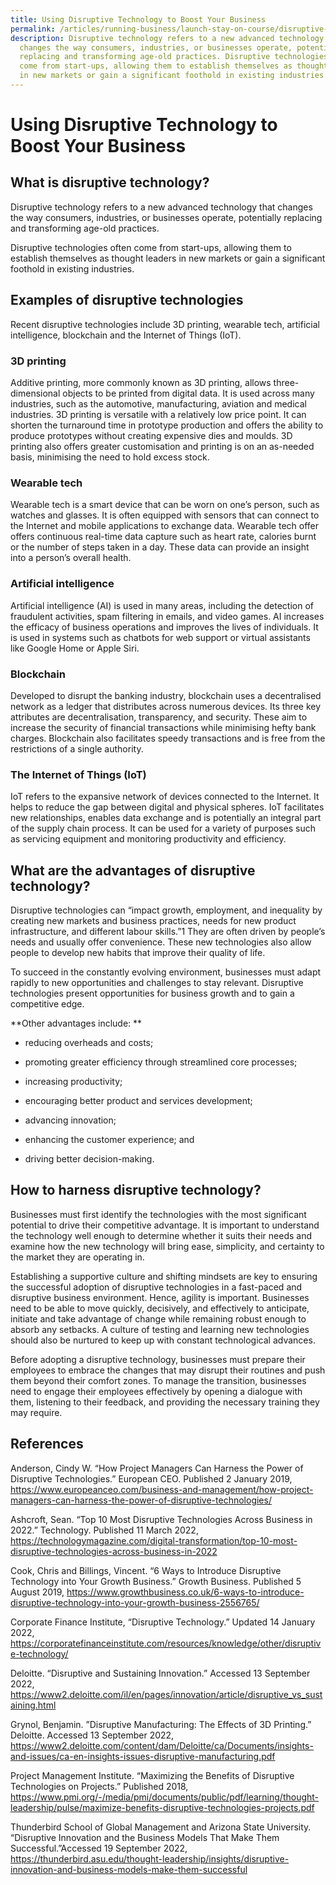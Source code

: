 ```yaml
---
title: Using Disruptive Technology to Boost Your Business
permalink: /articles/running-business/launch-stay-on-course/disruptive-tech-boost-business/
description: Disruptive technology refers to a new advanced technology that
  changes the way consumers, industries, or businesses operate, potentially
  replacing and transforming age-old practices. Disruptive technologies often
  come from start-ups, allowing them to establish themselves as thought leaders
  in new markets or gain a significant foothold in existing industries.
---
```

# Using Disruptive Technology to Boost Your Business 

 

 

## What is disruptive technology? 

Disruptive technology refers to a new advanced technology that changes the way consumers, industries, or businesses operate, potentially replacing and transforming age-old practices.  

 

Disruptive technologies often come from start-ups, allowing them to establish themselves as thought leaders in new markets or gain a significant foothold in existing industries.  

 

 
## Examples of disruptive technologies 

Recent disruptive technologies include 3D printing, wearable tech, artificial intelligence, blockchain and the Internet of Things (IoT).  

 

### 3D printing 

Additive printing, more commonly known as 3D printing, allows three-dimensional objects to be printed from digital data. It is used across many industries, such as the automotive, manufacturing, aviation and medical industries. 3D printing is versatile with a relatively low price point. It can shorten the turnaround time in prototype production and offers the ability to produce prototypes without creating expensive dies and moulds. 3D printing also offers greater customisation and printing is on an as-needed basis, minimising the need to hold excess stock.  

 

### Wearable tech 

Wearable tech is a smart device that can be worn on one’s person, such as watches and glasses. It is often equipped with sensors that can connect to the Internet and mobile applications to exchange data. Wearable tech offer offers continuous real-time data capture such as heart rate, calories burnt or the number of steps taken in a day. These data can provide an insight into a person’s overall health.    

 

### Artificial intelligence 

Artificial intelligence (AI) is used in many areas, including the detection of fraudulent activities, spam filtering in emails, and video games. AI increases the efficacy of business operations and improves the lives of individuals. It is used in systems such as chatbots for web support or virtual assistants like Google Home or Apple Siri.  

 

### Blockchain 

Developed to disrupt the banking industry, blockchain uses a decentralised network as a ledger that distributes across numerous devices. Its three key attributes are decentralisation, transparency, and security. These aim to increase the security of financial transactions while minimising hefty bank charges. Blockchain also facilitates speedy transactions and is free from the restrictions of a single authority. 

 

### The Internet of Things (IoT) 

IoT refers to the expansive network of devices connected to the Internet. It helps to reduce the gap between digital and physical spheres. IoT facilitates new relationships, enables data exchange and is potentially an integral part of the supply chain process. It can be used for a variety of purposes such as servicing equipment and monitoring productivity and efficiency.  

 

 

## What are the advantages of disruptive technology? 

Disruptive technologies can “impact growth, employment, and inequality by creating new markets and business practices, needs for new product infrastructure, and different labour skills.”1 They are often driven by people’s needs and usually offer convenience. These new technologies also allow people to develop new habits that improve their quality of life.  

 

To succeed in the constantly evolving environment, businesses must adapt rapidly to new opportunities and challenges to stay relevant. Disruptive technologies present opportunities for business growth and to gain a competitive edge.  

 
**Other advantages include: **

* reducing overheads and costs; 
 
* promoting greater efficiency through streamlined core processes; 
 
* increasing productivity; 
 
* encouraging better product and services development; 
 
* advancing innovation; 
 
* enhancing the customer experience; and 
 
* driving better decision-making. 

 

 

## How to harness disruptive technology?	 

Businesses must first identify the technologies with the most significant potential to drive their competitive advantage. It is important to understand the technology well enough to determine whether it suits their needs and examine how the new technology will bring ease, simplicity, and certainty to the market they are operating in.  

 

Establishing a supportive culture and shifting mindsets are key to ensuring the successful adoption of disruptive technologies in a fast-paced and disruptive business environment. Hence, agility is important. Businesses need to be able to move quickly, decisively, and effectively to anticipate, initiate and take advantage of change while remaining robust enough to absorb any setbacks. A culture of testing and learning new technologies should also be nurtured to keep up with constant technological advances.   

 

Before adopting a disruptive technology, businesses must prepare their employees to embrace the changes that may disrupt their routines and push them beyond their comfort zones. To manage the transition, businesses need to engage their employees effectively by opening a dialogue with them, listening to their feedback, and providing the necessary training they may require.  

 

 

 

## References 

 

Anderson, Cindy W. “How Project Managers Can Harness the Power of Disruptive Technologies.” European CEO. Published 2 January 2019, <https://www.europeanceo.com/business-and-management/how-project-managers-can-harness-the-power-of-disruptive-technologies/>

 

Ashcroft, Sean. “Top 10 Most Disruptive Technologies Across Business in 2022.” Technology. Published 11 March 2022, <https://technologymagazine.com/digital-transformation/top-10-most-disruptive-technologies-across-business-in-2022>

 

Cook, Chris and Billings, Vincent. “6 Ways to Introduce Disruptive Technology into Your Growth Business.” Growth Business. Published 5 August 2019, <https://www.growthbusiness.co.uk/6-ways-to-introduce-disruptive-technology-into-your-growth-business-2556765/>

 

Corporate Finance Institute, “Disruptive Technology.” Updated 14 January 2022, <https://corporatefinanceinstitute.com/resources/knowledge/other/disruptive-technology/> 

 

Deloitte. “Disruptive and Sustaining Innovation.” Accessed 13 September 2022, <https://www2.deloitte.com/il/en/pages/innovation/article/disruptive_vs_sustaining.html>  

 

Grynol, Benjamin. ”Disruptive Manufacturing: The Effects of 3D Printing.” Deloitte. Accessed 13 September 2022, <https://www2.deloitte.com/content/dam/Deloitte/ca/Documents/insights-and-issues/ca-en-insights-issues-disruptive-manufacturing.pdf> 

 

Project Management Institute. “Maximizing the Benefits of Disruptive Technologies on Projects.” Published 2018, <https://www.pmi.org/-/media/pmi/documents/public/pdf/learning/thought-leadership/pulse/maximize-benefits-disruptive-technologies-projects.pdf>  

 

Thunderbird School of Global Management and Arizona State University. “Disruptive Innovation and the Business Models That Make Them Successful.”Accessed 19 September 2022, <https://thunderbird.asu.edu/thought-leadership/insights/disruptive-innovation-and-business-models-make-them-successful>  

 